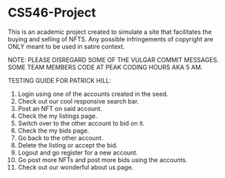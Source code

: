 # CS546-Project
This is an academic project created to simulate a site that facilitates the buying and selling of NFTS.
Any possible infringements of copyright are ONLY meant to be used in satire context.

NOTE: PLEASE DISREGARD SOME OF THE VULGAR COMMIT MESSAGES. SOME TEAM MEMBERS CODE AT PEAK CODING HOURS AKA 5 AM. 

TESTING GUIDE FOR PATRICK HILL:
1. Login using one of the accounts created in the seed.
2. Check out our cool responsive search bar. 
3. Post an NFT on said account.
4. Check the my listings page.
5. Switch over to the other account to bid on it.
6. Check the my bids page.
7. Go back to the other account.
8. Delete the listing or accept the bid.
9. Logout and go register for a new account.
10. Go post more NFTs and post more bids using the accounts. 
11. Check out our wonderful about us page.
